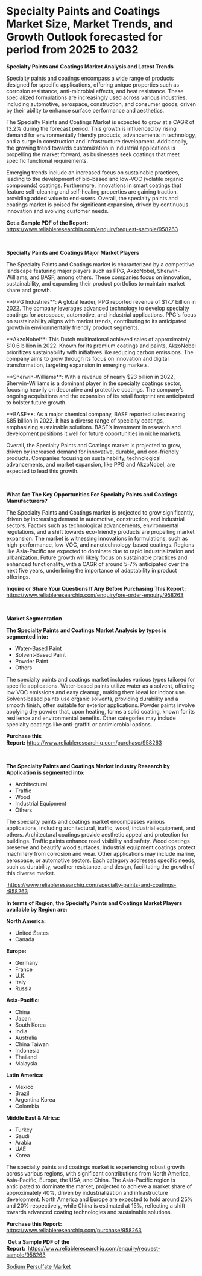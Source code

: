 <p><h1>Specialty Paints and Coatings Market Size, Market Trends, and Growth Outlook forecasted for period from 2025 to 2032</h1></p><p><strong>Specialty Paints and Coatings Market Analysis and Latest Trends</strong></p>
<p><p>Specialty paints and coatings encompass a wide range of products designed for specific applications, offering unique properties such as corrosion resistance, anti-microbial effects, and heat resistance. These specialized formulations are increasingly used across various industries, including automotive, aerospace, construction, and consumer goods, driven by their ability to enhance surface performance and aesthetics.</p><p>The Specialty Paints and Coatings Market is expected to grow at a CAGR of 13.2% during the forecast period. This growth is influenced by rising demand for environmentally friendly products, advancements in technology, and a surge in construction and infrastructure development. Additionally, the growing trend towards customization in industrial applications is propelling the market forward, as businesses seek coatings that meet specific functional requirements.</p><p>Emerging trends include an increased focus on sustainable practices, leading to the development of bio-based and low-VOC (volatile organic compounds) coatings. Furthermore, innovations in smart coatings that feature self-cleaning and self-healing properties are gaining traction, providing added value to end-users. Overall, the specialty paints and coatings market is poised for significant expansion, driven by continuous innovation and evolving customer needs.</p></p>
<p><strong>Get a Sample PDF of the Report:&nbsp;</strong> <a href="https://www.reliableresearchiq.com/enquiry/request-sample/958263?utm_campaign=2319&utm_medium=2&utm_source=Github&utm_content=ia&utm_term=31032025&utm_id=specialty-paints-and-coatings">https://www.reliableresearchiq.com/enquiry/request-sample/958263</a></p>
<p>&nbsp;</p>
<p><strong>Specialty Paints and Coatings Major Market Players</strong></p>
<p><p>The Specialty Paints and Coatings market is characterized by a competitive landscape featuring major players such as PPG, AkzoNobel, Sherwin-Williams, and BASF, among others. These companies focus on innovation, sustainability, and expanding their product portfolios to maintain market share and growth.</p><p>**PPG Industries**: A global leader, PPG reported revenue of $17.7 billion in 2022. The company leverages advanced technology to develop specialty coatings for aerospace, automotive, and industrial applications. PPG's focus on sustainability aligns with market trends, contributing to its anticipated growth in environmentally friendly product segments.</p><p>**AkzoNobel**: This Dutch multinational achieved sales of approximately $10.6 billion in 2022. Known for its premium coatings and paints, AkzoNobel prioritizes sustainability with initiatives like reducing carbon emissions. The company aims to grow through its focus on innovation and digital transformation, targeting expansion in emerging markets.</p><p>**Sherwin-Williams**: With a revenue of nearly $23 billion in 2022, Sherwin-Williams is a dominant player in the specialty coatings sector, focusing heavily on decorative and protective coatings. The company’s ongoing acquisitions and the expansion of its retail footprint are anticipated to bolster future growth.</p><p>**BASF**: As a major chemical company, BASF reported sales nearing $85 billion in 2022. It has a diverse range of specialty coatings, emphasizing sustainable solutions. BASF’s investment in research and development positions it well for future opportunities in niche markets.</p><p>Overall, the Specialty Paints and Coatings market is projected to grow, driven by increased demand for innovative, durable, and eco-friendly products. Companies focusing on sustainability, technological advancements, and market expansion, like PPG and AkzoNobel, are expected to lead this growth.</p></p>
<p>&nbsp;</p>
<p><strong>What Are The Key Opportunities For Specialty Paints and Coatings Manufacturers?</strong></p>
<p><p>The Specialty Paints and Coatings market is projected to grow significantly, driven by increasing demand in automotive, construction, and industrial sectors. Factors such as technological advancements, environmental regulations, and a shift towards eco-friendly products are propelling market expansion. The market is witnessing innovations in formulations, such as high-performance, low-VOC, and nanotechnology-based coatings. Regions like Asia-Pacific are expected to dominate due to rapid industrialization and urbanization. Future growth will likely focus on sustainable practices and enhanced functionality, with a CAGR of around 5-7% anticipated over the next five years, underlining the importance of adaptability in product offerings.</p></p>
<p><strong>Inquire or Share Your Questions If Any Before Purchasing This Report:</strong> <a href="https://www.reliableresearchiq.com/enquiry/pre-order-enquiry/958263?utm_campaign=2319&utm_medium=2&utm_source=Github&utm_content=ia&utm_term=31032025&utm_id=specialty-paints-and-coatings">https://www.reliableresearchiq.com/enquiry/pre-order-enquiry/958263</a></p>
<p>&nbsp;</p>
<p><strong>Market Segmentation</strong></p>
<p><strong>The Specialty Paints and Coatings Market Analysis by types is segmented into:</strong></p>
<p><ul><li>Water-Based Paint</li><li>Solvent-Based Paint</li><li>Powder Paint</li><li>Others</li></ul></p>
<p><p>The specialty paints and coatings market includes various types tailored for specific applications. Water-based paints utilize water as a solvent, offering low VOC emissions and easy cleanup, making them ideal for indoor use. Solvent-based paints use organic solvents, providing durability and a smooth finish, often suitable for exterior applications. Powder paints involve applying dry powder that, upon heating, forms a solid coating, known for its resilience and environmental benefits. Other categories may include specialty coatings like anti-graffiti or antimicrobial options.</p></p>
<p><strong>Purchase this Report:&nbsp;</strong><a href="https://www.reliableresearchiq.com/purchase/958263?utm_campaign=2319&utm_medium=2&utm_source=Github&utm_content=ia&utm_term=31032025&utm_id=specialty-paints-and-coatings">https://www.reliableresearchiq.com/purchase/958263</a></p>
<p>&nbsp;</p>
<p><strong>The Specialty Paints and Coatings Market Industry Research by Application is segmented into:</strong></p>
<p><ul><li>Architectural</li><li>Traffic</li><li>Wood</li><li>Industrial Equipment</li><li>Others</li></ul></p>
<p><p>The specialty paints and coatings market encompasses various applications, including architectural, traffic, wood, industrial equipment, and others. Architectural coatings provide aesthetic appeal and protection for buildings. Traffic paints enhance road visibility and safety. Wood coatings preserve and beautify wood surfaces. Industrial equipment coatings protect machinery from corrosion and wear. Other applications may include marine, aerospace, or automotive sectors. Each category addresses specific needs, such as durability, weather resistance, and design, facilitating the growth of this diverse market.</p></p>
<p><a href="https://www.reliableresearchiq.com/specialty-paints-and-coatings-r958263?utm_campaign=2319&utm_medium=2&utm_source=Github&utm_content=ia&utm_term=31032025&utm_id=specialty-paints-and-coatings">&nbsp;https://www.reliableresearchiq.com/specialty-paints-and-coatings-r958263</a></p>
<p><strong>In terms of Region, the Specialty Paints and Coatings Market Players available by Region are:</strong></p>
<p>
    <p> <strong> North America: </strong>
        <ul>
            <li>United States</li>
            <li>Canada</li>
        </ul>
        </p> 
    <p> <strong> Europe: </strong>
        <ul>
            <li>Germany</li>
            <li>France</li>
            <li>U.K.</li>
            <li>Italy</li>
            <li>Russia</li>
        </ul>
        </p> 
    <p> <strong> Asia-Pacific: </strong>
        <ul>
            <li>China</li>
            <li>Japan</li>
            <li>South Korea</li>
            <li>India</li>
            <li>Australia</li>
            <li>China Taiwan</li>
            <li>Indonesia</li>
            <li>Thailand</li>
            <li>Malaysia</li>
        </ul>
        </p> 
    <p> <strong> Latin America: </strong>
        <ul>
            <li>Mexico</li>
            <li>Brazil</li>
            <li>Argentina Korea</li>
            <li>Colombia</li>
        </ul>
        </p> 
    <p> <strong> Middle East & Africa: </strong>
        <ul>
            <li>Turkey</li>
            <li>Saudi</li>
            <li>Arabia</li>
            <li>UAE</li>
            <li>Korea</li>
        </ul>
    </p>
    </p>
<p><p>The specialty paints and coatings market is experiencing robust growth across various regions, with significant contributions from North America, Asia-Pacific, Europe, the USA, and China. The Asia-Pacific region is anticipated to dominate the market, projected to achieve a market share of approximately 40%, driven by industrialization and infrastructure development. North America and Europe are expected to hold around 25% and 20% respectively, while China is estimated at 15%, reflecting a shift towards advanced coating technologies and sustainable solutions.</p></p>
<p><strong>Purchase this Report: </strong><a href="https://www.reliableresearchiq.com/purchase/958263?utm_campaign=2319&utm_medium=2&utm_source=Github&utm_content=ia&utm_term=31032025&utm_id=specialty-paints-and-coatings">https://www.reliableresearchiq.com/purchase/958263</a></p>
<p>&nbsp;<strong>Get a Sample PDF of the Report:&nbsp;&nbsp;</strong><a href="https://www.reliableresearchiq.com/enquiry/request-sample/958263?utm_campaign=2319&utm_medium=2&utm_source=Github&utm_content=ia&utm_term=31032025&utm_id=specialty-paints-and-coatings">https://www.reliableresearchiq.com/enquiry/request-sample/958263</a></p>
<p><strong></strong></p>
<p><p><a href="https://github.com/tambraunrue691969/Market-Research-Report-List-1/blob/main/sodium-persulfate-market.md?utm_campaign=2319&utm_medium=2&utm_source=Github&utm_content=ia&utm_term=31032025&utm_id=specialty-paints-and-coatings">Sodium Persulfate Market</a></p></p>